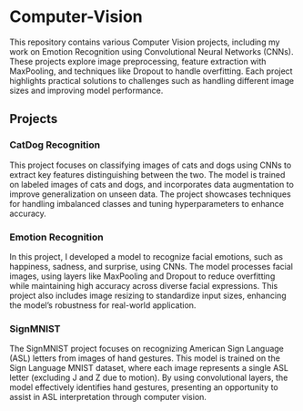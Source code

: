 # Computer-Vision

This repository contains various Computer Vision projects, including my work on Emotion Recognition using Convolutional Neural Networks (CNNs). These projects explore image preprocessing, feature extraction with MaxPooling, and techniques like Dropout to handle overfitting. Each project highlights practical solutions to challenges such as handling different image sizes and improving model performance.

## Projects

### CatDog Recognition
This project focuses on classifying images of cats and dogs using CNNs to extract key features distinguishing between the two. The model is trained on labeled images of cats and dogs, and incorporates data augmentation to improve generalization on unseen data. The project showcases techniques for handling imbalanced classes and tuning hyperparameters to enhance accuracy.

### Emotion Recognition
In this project, I developed a model to recognize facial emotions, such as happiness, sadness, and surprise, using CNNs. The model processes facial images, using layers like MaxPooling and Dropout to reduce overfitting while maintaining high accuracy across diverse facial expressions. This project also includes image resizing to standardize input sizes, enhancing the model’s robustness for real-world application.

### SignMNIST
The SignMNIST project focuses on recognizing American Sign Language (ASL) letters from images of hand gestures. This model is trained on the Sign Language MNIST dataset, where each image represents a single ASL letter (excluding J and Z due to motion). By using convolutional layers, the model effectively identifies hand gestures, presenting an opportunity to assist in ASL interpretation through computer vision.
